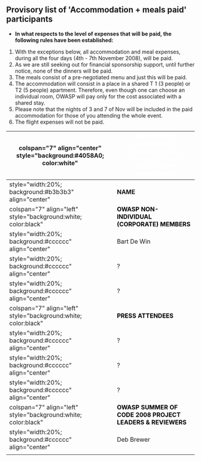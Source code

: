 ## Provisory list of 'Accommodation + meals paid' participants

  - **In what respects to the level of expenses that will be paid, the
    following rules have been established:**

<!-- end list -->

1.  With the exceptions below, all accommodation and meal expenses,
    during all the four days (4th - 7th November 2008), will be paid.
2.  As we are still seeking out for financial sponsorship support, until
    further notice, none of the dinners will be paid.
3.  The meals consist of a pre-negotiated menu and just this will be
    paid.
4.  The accommodation will consist in a place in a shared T 1 (3 people)
    or T2 (5 people) apartment. Therefore, even though one can choose an
    individual room, OWASP will pay only for the cost associated with a
    shared stay.
5.  Please note that the nights of 3 and 7 of Nov will be included in
    the paid accommodation for those of you attending the whole event.
6.  The flight expenses will not be paid.

| colspan="7" align="center" style="background:\#4058A0; color:white" | <font color="white">**PROJECTED CONFERENCE PARTIALLY PAID ATTENDEES - NEEDS OWASP BOARD CONFIRMATION** |
| ------------------------------------------------------------------- | ------------------------------------------------------------------------------------------------------ |
| style="width:20%; background:\#b3b3b3" align="center"               | **NAME**                                                                                               |
| colspan="7" align="left" style="background:white; color:black"      | <font color="black">**OWASP NON-INDIVIDUAL (CORPORATE) MEMBERS**                                       |
| style="width:20%; background:\#cccccc" align="center"               | Bart De Win                                                                                            |
| style="width:20%; background:\#cccccc" align="center"               | ?                                                                                                      |
| style="width:20%; background:\#cccccc" align="center"               | ?                                                                                                      |
| colspan="7" align="left" style="background:white; color:black"      | <font color="black">**PRESS ATTENDEES**                                                                |
| style="width:20%; background:\#cccccc" align="center"               | ?                                                                                                      |
| style="width:20%; background:\#cccccc" align="center"               | ?                                                                                                      |
| style="width:20%; background:\#cccccc" align="center"               | ?                                                                                                      |
| colspan="7" align="left" style="background:white; color:black"      | <font color="black">**OWASP SUMMER OF CODE 2008 PROJECT LEADERS & REVIEWERS**                          |
| style="width:20%; background:\#cccccc" align="center"               | Deb Brewer                                                                                             |
|                                                                     |                                                                                                        |